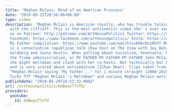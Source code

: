 ```yaml
---
title: 'Meghan McCain: Mind of an American Princess'
date: "2019-09-25T20:56:06+08:00"
type: video
description: 'Meghan McCain is American royalty, who has trouble talking cordially
  with the riffraff. This is the most antisemitic video she''s ever seen. Support
  us on Patreon: http://patreon.com/ArtHousePolitics Twitter: https://twitter.com/ArtHousePtx
  Facebook: https://www.facebook.com/arthousepolitics/ Insta: https://www.instagram.com/arthousepolitics/
  My Father compilation: https://www.youtube.com/watch?v=KHbrNz1RUVY Meghan McCain
  is a conservative republican talk show host on The View with Joy Behar, Whoopie
  Goldberg and Sunny Hostin. When yelling about socialism, Venezuela, border security,
  the Trump administration, or MY FATHER MY FATHER MY FATHER John McCain war hero,
  she might meltdown and clash with her co-hosts. Not technically but basically Jewish
  and is very scared about antisemitism (Ilhan Omar). Clips taken from Only90sKids
  "Meghan McCain saying "My Father..." for 1 minute straight (2008-2019)", The Young
  Turks TYT "Meghan McCain''s Meltdown" and various Meghan McCain worst moments compilations.'
publishdate: "2019-05-26T16:51:33.000Z"
url: /arthousepolitics/KmBwyoT7vTU/
providers:
  youtube:
    id: KmBwyoT7vTU
---
```

